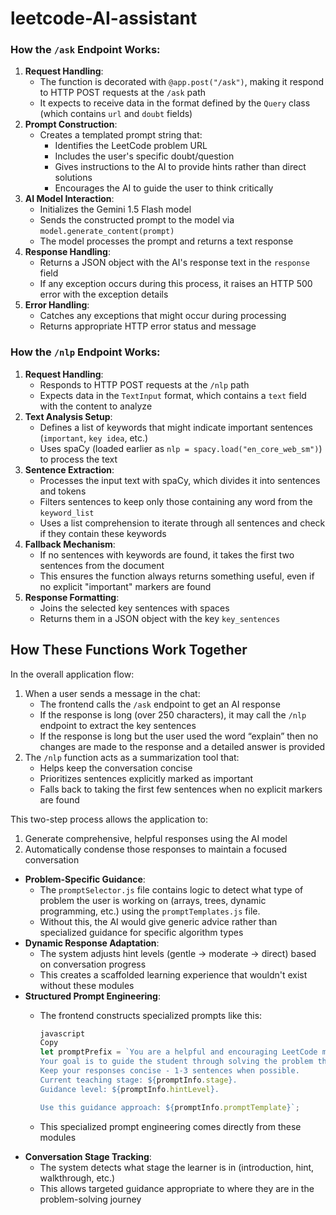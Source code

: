 # leetcode-AI-assistant

### How the `/ask` Endpoint Works:

1. **Request Handling**:
    - The function is decorated with `@app.post("/ask")`, making it respond to HTTP POST requests at the `/ask` path
    - It expects to receive data in the format defined by the `Query` class (which contains `url` and `doubt` fields)
2. **Prompt Construction**:
    - Creates a templated prompt string that:
        - Identifies the LeetCode problem URL
        - Includes the user's specific doubt/question
        - Gives instructions to the AI to provide hints rather than direct solutions
        - Encourages the AI to guide the user to think critically
3. **AI Model Interaction**:
    - Initializes the Gemini 1.5 Flash model
    - Sends the constructed prompt to the model via `model.generate_content(prompt)`
    - The model processes the prompt and returns a text response
4. **Response Handling**:
    - Returns a JSON object with the AI's response text in the `response` field
    - If any exception occurs during this process, it raises an HTTP 500 error with the exception details
5. **Error Handling**:
    - Catches any exceptions that might occur during processing
    - Returns appropriate HTTP error status and message

### How the `/nlp` Endpoint Works:

1. **Request Handling**:
    - Responds to HTTP POST requests at the `/nlp` path
    - Expects data in the `TextInput` format, which contains a `text` field with the content to analyze
2. **Text Analysis Setup**:
    - Defines a list of keywords that might indicate important sentences (`important`, `key idea`, etc.)
    - Uses spaCy (loaded earlier as `nlp = spacy.load("en_core_web_sm")`) to process the text
3. **Sentence Extraction**:
    - Processes the input text with spaCy, which divides it into sentences and tokens
    - Filters sentences to keep only those containing any word from the `keyword_list`
    - Uses a list comprehension to iterate through all sentences and check if they contain these keywords
4. **Fallback Mechanism**:
    - If no sentences with keywords are found, it takes the first two sentences from the document
    - This ensures the function always returns something useful, even if no explicit "important" markers are found
5. **Response Formatting**:
    - Joins the selected key sentences with spaces
    - Returns them in a JSON object with the key `key_sentences`

## How These Functions Work Together

In the overall application flow:

1. When a user sends a message in the chat:
    - The frontend calls the `/ask` endpoint to get an AI response
    - If the response is long (over 250 characters), it may call the `/nlp` endpoint to extract the key sentences
    - If the response is long but the user used the word “explain” then no changes are made to the response and a detailed answer is provided
2. The `/nlp` function acts as a summarization tool that:
    - Helps keep the conversation concise
    - Prioritizes sentences explicitly marked as important
    - Falls back to taking the first few sentences when no explicit markers are found

This two-step process allows the application to:

1. Generate comprehensive, helpful responses using the AI model
2. Automatically condense those responses to maintain a focused conversation

- **Problem-Specific Guidance**:
    - The `promptSelector.js` file contains logic to detect what type of problem the user is working on (arrays, trees, dynamic programming, etc.) using the `promptTemplates.js` file.
    - Without this, the AI would give generic advice rather than specialized guidance for specific algorithm types
- **Dynamic Response Adaptation**:
    - The system adjusts hint levels (gentle → moderate → direct) based on conversation progress
    - This creates a scaffolded learning experience that wouldn't exist without these modules
- **Structured Prompt Engineering**:
    - The frontend constructs specialized prompts like this:
        
        ```jsx
        javascript
        Copy
        let promptPrefix = `You are a helpful and encouraging LeetCode mentor.
        Your goal is to guide the student through solving the problem themselves, not just give away the answer.
        Keep your responses concise - 1-3 sentences when possible.
        Current teaching stage: ${promptInfo.stage}.
        Guidance level: ${promptInfo.hintLevel}.
        
        Use this guidance approach: ${promptInfo.promptTemplate}`;
        
        ```
        
    - This specialized prompt engineering comes directly from these modules
- **Conversation Stage Tracking**:
    - The system detects what stage the learner is in (introduction, hint, walkthrough, etc.)
    - This allows targeted guidance appropriate to where they are in the problem-solving journey
